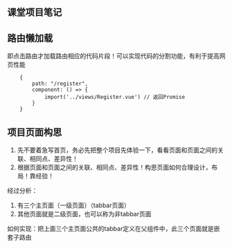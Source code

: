 ## 课堂项目笔记

## 路由懒加载
即点击路由才加载路由相应的代码片段！可以实现代码的分割功能，有利于提高网页性能
```
    {
        path: "/register",
        component: () => {
            import('../views/Register.vue') // 返回Promise
        }
    }
```

## 项目页面构思
1. 先不要着急写首页，务必先把整个项目先体验一下，看看页面和页面之间的关联、相同点、差异性！
2. 根据页面和页面之间的关联、相同点、差异性！构思页面如何合理设计，布局！靠经验！

经过分析：
1. 有三个主页面（一级页面）（tabbar页面）
2. 其他页面就是二级页面，也可以称为非tabbar页面

如何实现：把上面三个主页面公共的tabbar定义在父组件中，此三个页面就是嵌套子路由